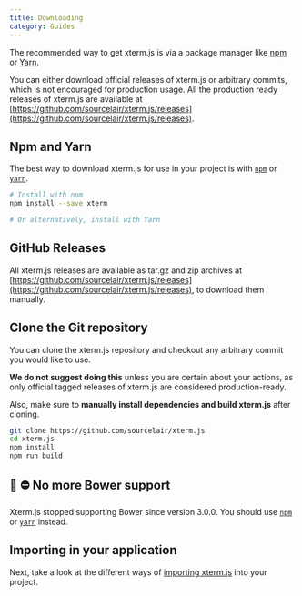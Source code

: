 ```yaml
---
title: Downloading
category: Guides
---
```


The recommended way to get xterm.js is via a package manager like [npm](https://npmjs.org/package/xterm) or [Yarn](https://yarnpkg.com/en/).

You can either download official releases of xterm.js or arbitrary commits, which is not encouraged for production usage. All the production ready releases of xterm.js are available at [https://github.com/sourcelair/xterm.js/releases](https://github.com/sourcelair/xterm.js/releases).

## Npm and Yarn
The best way to download xterm.js for use in your project is with [`npm`](http://npmjs.org/) or [`yarn`](https://yarnpkg.com/en/).

```bash
# Install with npm
npm install --save xterm

# Or alternatively, install with Yarn
```

## GitHub Releases
All xterm.js releases are available as tar.gz and zip archives at [https://github.com/sourcelair/xterm.js/releases](https://github.com/sourcelair/xterm.js/releases), to download them manually.

## Clone the Git repository
You can clone the xterm.js repository and checkout any arbitrary commit you would like to use.

**We do not suggest doing this** unless you are certain about your actions, as only official tagged releases of xterm.js are considered production-ready.

Also, make sure to **manually install dependencies and build xterm.js** after cloning.

```bash
git clone https://github.com/sourcelair/xterm.js
cd xterm.js
npm install
npm run build
```

## 📣 ⛔️ No more Bower support

Xterm.js stopped supporting Bower since version 3.0.0. You should use [`npm`](http://npmjs.org/) or [`yarn`](https://yarnpkg.com/en/) instead.

## Importing in your application

Next, take a look at the different ways of [importing xterm.js](/docs/guides/import) into your project.